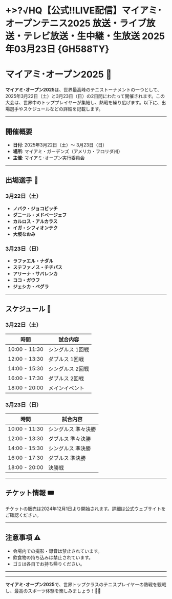 # +>?√HQ【公式!!LIVE配信】マイアミ･オープンテニス2025 放送・ライブ放送・テレビ放送・生中継・生放送 2025年03月23日 {GH588TY}
# マイアミ･オープン2025 🎾

**マイアミ･オープン2025**は、世界最高峰のテニストーナメントの一つとして、2025年3月22日（土）と3月23日（日）の2日間にわたって開催されます。この大会は、世界中のトッププレイヤーが集結し、熱戦を繰り広げます。以下に、出場選手やスケジュールなどの詳細を記載します。

---

## 開催概要

- **日付**: 2025年3月22日（土）〜 3月23日（日）
- **場所**: マイアミ・ガーデンズ（アメリカ・フロリダ州）
- **主催**: マイアミ･オープン実行委員会

---

## 出場選手 🎾

### 3月22日（土）
- **ノバク・ジョコビッチ**
- **ダニール・メドベージェフ**
- **カルロス・アルカラス**
- **イガ・シフィオンテク**
- **大坂なおみ**

### 3月23日（日）
- **ラファエル・ナダル**
- **ステファノス・チチパス**
- **アリーナ・サバレンカ**
- **ココ・ガウフ**
- **ジェシカ・ペグラ**

---

## スケジュール 📅

### 3月22日（土）
| 時間         | 試合内容              |
|--------------|-----------------------|
| 10:00 - 11:30 | シングルス 1回戦     |
| 12:00 - 13:30 | ダブルス 1回戦       |
| 14:00 - 15:30 | シングルス 2回戦     |
| 16:00 - 17:30 | ダブルス 2回戦       |
| 18:00 - 20:00 | メインイベント       |

### 3月23日（日）
| 時間         | 試合内容              |
|--------------|-----------------------|
| 10:00 - 11:30 | シングルス 準々決勝  |
| 12:00 - 13:30 | ダブルス 準々決勝    |
| 14:00 - 15:30 | シングルス 準決勝    |
| 16:00 - 17:30 | ダブルス 準決勝      |
| 18:00 - 20:00 | 決勝戦               |

---

## チケット情報 🎟️

チケットの販売は2024年12月1日より開始されます。詳細は公式ウェブサイトをご確認ください。

---

## 注意事項 ⚠️

- 会場内での撮影・録音は禁止されています。
- 飲食物の持ち込みは禁止されています。
- ゴミは各自でお持ち帰りください。

---


---

**マイアミ･オープン2025**で、世界トップクラスのテニスプレイヤーの熱戦を観戦し、最高のスポーツ体験を楽しみましょう！🎾🔥